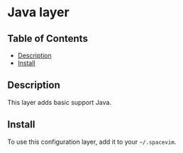 # Java layer

## Table of Contents

<!-- vim-markdown-toc GFM -->
* [Description](#description)
* [Install](#install)

<!-- vim-markdown-toc -->

## Description

This layer adds basic support Java.

## Install

To use this configuration layer, add it to your `~/.spacevim`.
